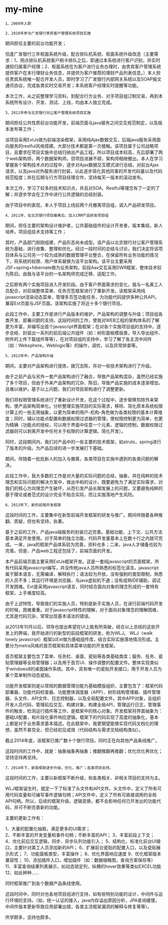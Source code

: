# my-mine


	1、2009年入职

	2、2010年参与广发银行贵宾客户管理系统项目实施

期间担任主要的前台功能开发；

恰逢广发银行三年柜面系统升级，配合排队机系统、柜面系统升级改造（主要需求：1、网点排队机系统客户刷卡排队之后，即通过本系统进行客户识别，并实时通知归属客户经理；2、柜面系统在为客户进行业务办理时，由贵宾客户管理系统提供客户在本行理财业务信息，并提供为客户推荐的理财产品列表信息。）本人担任贵宾系统唯一配合开发人员，即时学习了广发银行内部网关系统以及SOAP报文通讯协议，完成各类实时交易开发；本系统客户经理实时提醒等功能。

本次工作，从之前整理学习资料，到配合行方业务、对手项目组订制交易，再到本系统所有设计、开发、测试、上线，均由本人独立完成。
	
	3、2011年参与北京银行对公客户管理系统项目实施
	
期间担任公共性质前台功能开发，前端页面与java服务之间交互规范制定，以及版本发布等工作；

该项目采用ExtJs做为前端渲染框架，采用纯Ajax数据交互，后端java服务采用面向服务的restful风格搭建。大部分技术都是第一次接触。该项目属于公司战略项目，且要求在项目实施中总结归纳出产品工程。所以项目成本较高，先后部署了两个web架构师，两个数据架构师。但项目进展不顺，架构师相继撤出。本人在学习掌握各个架构技术点的过程中，逐步对Ajax数据交互模式进行总结，对前台Ajax请求，以及java对外服务进行封装，以此逐步简化其他同事的开发代码量以及代码规范程度；并在后期与行方项目经理合作，坚持每天一版本的滚动发布。

本次工作，学习了较多的技术知识点，并且对SOA、Restful等理念有了一定的了解；并逐步学会在工作中进行公共逻辑的总结封装。

由于项目中的表现，本人于项目上线前两个月撤离项目组，调入产品研发项目。

	4、2011年，在北京银行项目撤离后，加入CRM产品研发项目组
	
期间，担任主要的架构设计维护者，公共基础组件的设计开发者，版本集结，新人培养，项目组技术支持等工作；

其时，产品部门刚刚组建，产品形态尚未成型。该产品以北京银行对公客户管理系统为基础，进行收集、整理和优化。经过一段时间的总结与讨论，我们决定将该项目体系与公司另一个较为成熟的数据管理平台整合，在保留所有业务功能的情况下，将系统的权限、用户体系替换为该平台架构。该平台主要采用JSF+spring+hibernate做为业务架构，前段Aax交互采用DWR框架，整体技术较为陈旧。由我与该平台的一名架构师完成迁移、适配工作。

之后即有两个实施项目进入开发阶段。由于客户界面需求的变化，我与一名美工人员配合，对前端整体菜单、任务页签框架进行了重新开发。该框架采用纯javascript渲染动态菜单，管理多页签功能任务，为功能代码提供多种公共API，兼容Ext页面与JSF页面。该架构实施了将近十多个银行项目。

此段工作中，主要工作是进行产品版本的维护，产品架构的调整与升级；项目组各类开发、部署问题的支持。这段时间的工作，使我对WEB工程的架构体系的了解更为丰富，并编写出首个javascript界面框架；在对各个实施项目组的支持中，逐步总结、封装出一系列的前后端公共组件（如：树形面板模版类，导入导出组件、附件的上传下载组件等等），在对项目组的支持中，学习了解了各主流中间件（如：Websphere，Weblogic等）的操作，调优，以及异常排查等。

	5、2012年中，产品架构升级
	
期间，主要对产品架构进行提炼，拨冗去陈，并对一些技术架构进行了升级。

由于之前产品与另外一套产品架构进行了融合，导致产品架构混杂，虽然已经实施了多个项目，但由于外来产品架构的冗杂、陈旧，导致产品实施的成本逐渐增加，且难以维护。基于以上问题，我们对项目架构进行了调整更新。

我们将权限管理系统进行了重新设计开发，在这个过程中，逐步替换剪除外来架构，使产品架构简单化。分析整理实施项目的实际需求，移除、简化原本系统权限计算上的一些无用抽象，以更为简单的用户-机构-角色做为各类权限的基本计算维度；同时，辅以功能点配置和数据权限过滤器的管理，使权限控制更为简单，也更为精确（功能点的授权，可以用于界面中任意一个元素、逻辑的控制，数据权限过滤器则可以剥离开发中任何关于权限的计算逻辑，简化开发）。

同时，这段期间内，我们对产品中的一些主要的技术框架，如struts，spring进行了版本的升级。为产品后续的进一步发展打下基础。

期间，伴随着一批批新人的加入与撤离，各类项目在实施中遇到的各类问题的解决。

此段工作中，我大多数的工作是对大量的实际问题的总结，抽象，并在纯粹的技术理念和实际问题的解决方案中，做出中和的设计。既要避免为了满足实际需求，对我们的核心方向理念产生破坏，从而引发产品长期发展上的问题，又要避免纯粹的基于理论或者范式的设计完全不贴合实际，而让实施落地产生风险。

	6、2013年下，新的前端开发框架
	
这段时间的工作，主要集中在新型前端开发框架的研发与推广。期间伴随着各种推翻、质疑，但也有坚持，执著。

基于之前的工作，产品java端服务的封装已近完善。基础功能、上下文、公共方法基本满足开发使用。对于简单的独立功能，代码开发量基本上在数十行之内就可完成。一来，java的框架产品体系较为完善，资料也多；二来，java人才储备也较为完善。但是，产品web工程还包括了，前端页面的开发。

本产品前端页面主要采用ExtJs框架开发。这是一套纯javascript的页面框架，所有代码采用javascript编写，并没传统java人员所熟悉的标签化语言。javascript属于脚本语言，无需编译，解释执行；语法较为开放，没有强制的类型限制，熟悉的人员不多；其运行环境是浏览器，与java虚拟机不通；没有成熟IDE辅助，调试开发困难。Ext是采用javascript语言，同时结合面向对象的理念形成的一套特有框架，上手难度较高。

由于上述特性，导致我们的实施人员，特别是新手实施人员，在进行前端代码开发的时候，困难重重。对于javascript特性的理解，对于面向对象理念的理解困难，尤其是代码冗杂，常常出现基本语法的错误。

从2013年10月以后，领导也提出希望在UI上能有所突破，结合以上总结的这些开发上的弊端，我开始进行的新型的前段框架的研发，称为WLJ。
WLJ（walk lonely javascript）框架以Ext做为基础组件库，结合实际实施落地情况形成。主要分为metra风格的首页框架和具体菜单功能的开发框架。

首页框架主要包含了菜单、任务栏、桌面、瓷贴等各类基础类库；服务、任务、瓷贴管理器等全局管理器；以及用于首页UI、操作调整的配置文件。整体实现类似于windows8的桌面操作系统。其中，具有唯一的瓷贴开发接口，用于开发人员为某个菜单制作动态瓷贴。

功能开发框架则是以常规的数据管理功能为基础模版组织，主要包含了：框架代码部署器、功能代码检查器、功能整体调度器（APP）、树形结构管理器、插件管理器、头文件、API文件、日志控制器，以及全局配置文件。其中APP对象，会组织开发人员代码，管理前后交互、构建对象，构建全局API，管理运行日志，管理事件的触发，检测运行插件等工作，是框架中的核心对象。开发框架将界面抽象为：基础UI配置，和片段化事件响应逻辑。框架下的代码实现了高度的抽象化，基本上都是对于业务需求基本描述。在此框架中，我更期望能够实现代码文档化的理想，虽然不甚完全，但已经初见成效（代码结构与需求文档结构类似）。

截止2014年底，该框架已推广数十个银行项目。同时正在向其他产品条线推广。

这段时间的工作中，就是：抽象抽象再抽象；推翻推翻再推翻；优化优化再优化；坚持坚持再坚持。

	7、2014年下，新版框架逐步升级，优化，推广；各类项目支持。
	
这段时间的工作，主要以新框架不断升级，和各类相关、非相关项目的支持为主。

WLJ框架诞生时，就定一下了标准了头文件和API文件。头文件中，定义了所有可用代码变量和可编写事件逻辑句柄；API文件中，定义了所有可直接调用的全局API句柄。所以，后续的框架升级，逻辑变换，都不会影响任何已开发出的功能代码，并可不断完善新的功能。

主要的更新工作有：

1、大量的配置化抽取，满足更多的UI需求；<br>
2、不断丰富的开发变量和事件句柄；不断丰富的API；
3、丰富前段上下文；
4、优化前后交互逻辑，同步、异步队列功能引入；
5、结构化、标准化前台UI接口，主要针对美工人员添加新的API；
6、扩展前台瓷贴的配置入口，以及瓷贴展示形式；
7、功能面板类型，丰富操作；
8、优化界面响应速度
9、优化框架版本兼容性；
10、添加插件入口，增加插件（如：数据缩略图，查询方案保存等）
11、丰富查询结果列表展示，如动态锁定列，纵横的hover效果等类似EXCEL功能
12、如此种种……

同时框架推广到各个数据产品条线使用。

这段时间中，同时对也各地项目组进行支持，如有些特别功能的设计，中间件与运行环境的支持。（如，统一认证的接入，java内存溢出原因分析，JPA查询缓慢，中间件版本更新导致应用部署出错，各类主流框架漏洞的解释与修复等等）。

所学颇多，坚持也颇多。

